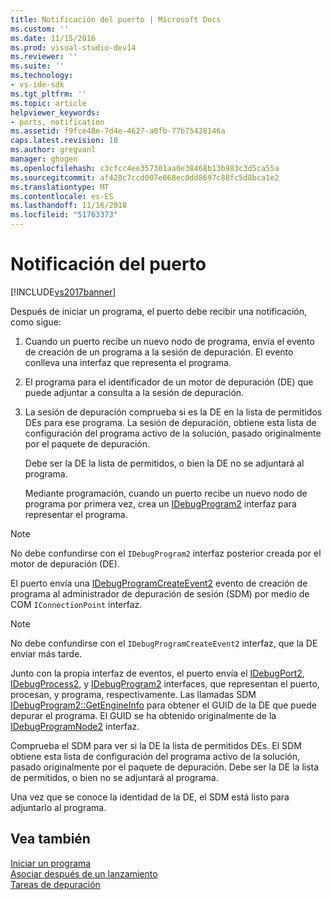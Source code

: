 ```yaml
---
title: Notificación del puerto | Microsoft Docs
ms.custom: ''
ms.date: 11/15/2016
ms.prod: visual-studio-dev14
ms.reviewer: ''
ms.suite: ''
ms.technology:
- vs-ide-sdk
ms.tgt_pltfrm: ''
ms.topic: article
helpviewer_keywords:
- ports, notification
ms.assetid: f9fce48e-7d4e-4627-a0fb-77b75428146a
caps.latest.revision: 10
ms.author: gregvanl
manager: ghogen
ms.openlocfilehash: c3cfcc4ee357301aa0e38468b13b983c3d5ca55a
ms.sourcegitcommit: af428c7ccd007e668ec0dd8697c88fc5d8bca1e2
ms.translationtype: MT
ms.contentlocale: es-ES
ms.lasthandoff: 11/16/2018
ms.locfileid: "51763373"
---
```

# <a name="notifying-the-port"></a>Notificación del puerto
[!INCLUDE[vs2017banner](../../includes/vs2017banner.md)]

Después de iniciar un programa, el puerto debe recibir una notificación, como sigue:  
  
1. Cuando un puerto recibe un nuevo nodo de programa, envía el evento de creación de un programa a la sesión de depuración. El evento conlleva una interfaz que representa el programa.  
  
2. El programa para el identificador de un motor de depuración (DE) que puede adjuntar a consulta a la sesión de depuración.  
  
3. La sesión de depuración comprueba si es la DE en la lista de permitidos DEs para ese programa. La sesión de depuración, obtiene esta lista de configuración del programa activo de la solución, pasado originalmente por el paquete de depuración.  
  
    Debe ser la DE la lista de permitidos, o bien la DE no se adjuntará al programa.  
  
   Mediante programación, cuando un puerto recibe un nuevo nodo de programa por primera vez, crea un [IDebugProgram2](../../extensibility/debugger/reference/idebugprogram2.md) interfaz para representar el programa.  
  
> [!NOTE]
>  No debe confundirse con el `IDebugProgram2` interfaz posterior creada por el motor de depuración (DE).  
  
 El puerto envía una [IDebugProgramCreateEvent2](../../extensibility/debugger/reference/idebugprogramcreateevent2.md) evento de creación de programa al administrador de depuración de sesión (SDM) por medio de COM `IConnectionPoint` interfaz.  
  
> [!NOTE]
>  No debe confundirse con el `IDebugProgramCreateEvent2` interfaz, que la DE enviar más tarde.  
  
 Junto con la propia interfaz de eventos, el puerto envía el [IDebugPort2](../../extensibility/debugger/reference/idebugport2.md), [IDebugProcess2](../../extensibility/debugger/reference/idebugprocess2.md), y [IDebugProgram2](../../extensibility/debugger/reference/idebugprogram2.md) interfaces, que representan el puerto, procesan, y programa, respectivamente. Las llamadas SDM [IDebugProgram2::GetEngineInfo](../../extensibility/debugger/reference/idebugprogram2-getengineinfo.md) para obtener el GUID de la DE que puede depurar el programa. El GUID se ha obtenido originalmente de la [IDebugProgramNode2](../../extensibility/debugger/reference/idebugprogramnode2.md) interfaz.  
  
 Comprueba el SDM para ver si la DE la lista de permitidos DEs. El SDM obtiene esta lista de configuración del programa activo de la solución, pasado originalmente por el paquete de depuración. Debe ser la DE la lista de permitidos, o bien no se adjuntará al programa.  
  
 Una vez que se conoce la identidad de la DE, el SDM está listo para adjuntarlo al programa.  
  
## <a name="see-also"></a>Vea también  
 [Iniciar un programa](../../extensibility/debugger/launching-a-program.md)   
 [Asociar después de un lanzamiento](../../extensibility/debugger/attaching-after-a-launch.md)   
 [Tareas de depuración](../../extensibility/debugger/debugging-tasks.md)

